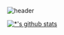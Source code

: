 
![header](https://capsule-render.vercel.app/api?type=waving&color=000080&height=250&section=header&text=Jaeseok%20Choi&fontSize=90&animation=fadeIn&fontAlignY=38&desc=%20&descAlignY=62&descAlign=62)

[![*'s github stats](https://github-readme-stats.vercel.app/api?username=jssjchl)](https://github.com/jssjchl)


